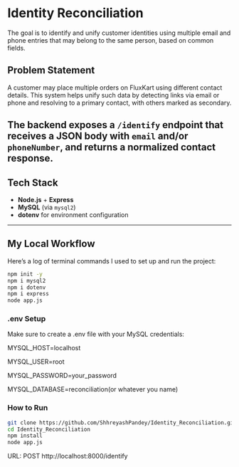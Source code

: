 # Identity Reconciliation
The goal is to identify and unify customer identities using multiple email and phone entries that may belong to the same person, based on common fields.

## Problem Statement
A customer may place multiple orders on FluxKart using different contact details. This system helps unify such data by detecting links via email or phone and resolving to a primary contact, with others marked as secondary.

The backend exposes a `/identify` endpoint that receives a JSON body with `email` and/or `phoneNumber`, and returns a normalized contact response.
---

## Tech Stack
- **Node.js** + **Express**
- **MySQL** (via `mysql2`)
- **dotenv** for environment configuration
---

## My Local Workflow
Here’s a log of terminal commands I used to set up and run the project:
```bash
npm init -y
npm i mysql2
npm i dotenv
npm i express
node app.js
```

### .env Setup
Make sure to create a .env file with your MySQL credentials:

MYSQL_HOST=localhost

MYSQL_USER=root

MYSQL_PASSWORD=your_password

MYSQL_DATABASE=reconciliation(or whatever you name)

### How to Run
```bash
git clone https://github.com/ShhreyashPandey/Identity_Reconciliation.git
cd Identity_Reconciliation
npm install
node app.js
```

URL: POST http://localhost:8000/identify

